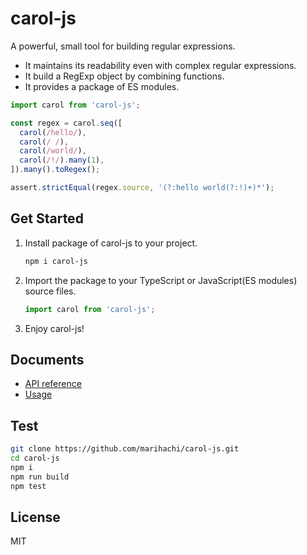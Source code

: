 # carol-js
A powerful, small tool for building regular expressions.

- It maintains its readability even with complex regular expressions.
- It build a RegExp object by combining functions.
- It provides a package of ES modules.

```js
import carol from 'carol-js';

const regex = carol.seq([
  carol(/hello/),
  carol(/ /),
  carol(/world/),
  carol(/!/).many(1),
]).many().toRegex();

assert.strictEqual(regex.source, '(?:hello world(?:!)+)*');
```

## Get Started
1. Install package of carol-js to your project.
   ```sh
   npm i carol-js
   ```

2. Import the package to your TypeScript or JavaScript(ES modules) source files.
   ```js
   import carol from 'carol-js';
   ```

3. Enjoy carol-js!

## Documents
- [API reference](https://github.com/marihachi/carol-js/blob/3e5d29ffe37d7b4b827bbd59e3133627cac06e76/doc/api.md)
- [Usage](https://github.com/marihachi/carol-js/blob/3e5d29ffe37d7b4b827bbd59e3133627cac06e76/doc/usage.md)

## Test
```sh
git clone https://github.com/marihachi/carol-js.git
cd carol-js
npm i
npm run build
npm test
```

## License
MIT
